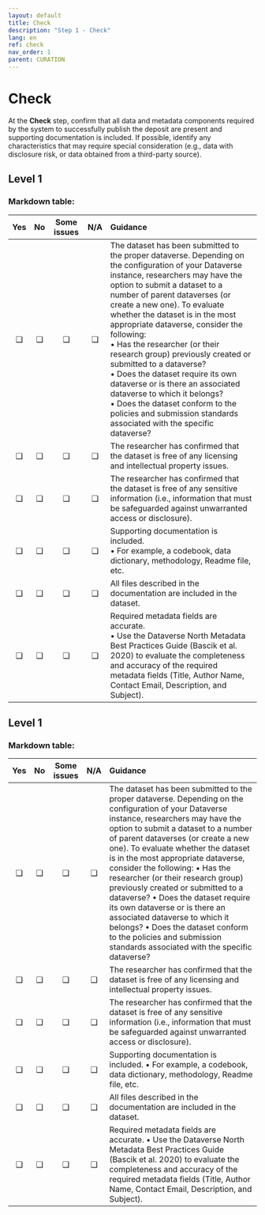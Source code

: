```yaml
---
layout: default
title: Check
description: "Step 1 - Check"
lang: en
ref: check
nav_order: 1
parent: CURATION
---
```


# Check
At the **Check** step, confirm that all data and metadata components required by the system to successfully publish the deposit are present and supporting documentation is included. If possible, identify any characteristics that may require special consideration (e.g., data with disclosure risk, or data obtained from a third-party source). 

## Level 1

### Markdown table: 

| Yes | No | Some issues | N/A | Guidance | 
|:--:|:--:|:--:|:--:|:---|
|❑|❑|❑|❑|The dataset has been submitted to the proper dataverse. Depending on the configuration of your Dataverse instance, researchers may have the option to submit a dataset to a number of parent dataverses (or create a new one). To evaluate whether the dataset is in the most appropriate dataverse, consider the following: <br>   • Has the researcher (or their research group) previously created or submitted to a dataverse? <br>  • Does the dataset require its own dataverse or is there an associated dataverse to which it belongs? <br>  • Does the dataset conform to the policies and submission standards associated with the specific dataverse?|
|❑|❑|❑|❑|The researcher has confirmed that the dataset is free of any licensing and intellectual property issues.|
|❑|❑|❑|❑|The researcher has confirmed that the dataset is free of any sensitive information (i.e., information that must be safeguarded against unwarranted access or disclosure). |
|❑|❑|❑|❑|Supporting documentation is included. <br>  • For example, a codebook, data dictionary, methodology, Readme file, etc.|
|❑|❑|❑|❑|All files described in the documentation are included in the dataset.|
|❑|❑|❑|❑|Required metadata fields are accurate. <br>  • Use the Dataverse North Metadata Best Practices Guide (Bascik et al. 2020) to evaluate the completeness and accuracy of the required metadata fields (Title, Author Name, Contact Email, Description, and Subject).|

## Level 1

### Markdown table: 

|Yes|No|Some issues|N/A|Guidance| 
|:--:|:--:|:--:|:--:|:---|
|❑|❑|❑|❑|The dataset has been submitted to the proper dataverse. Depending on the configuration of your Dataverse instance, researchers may have the option to submit a dataset to a number of parent dataverses (or create a new one). To evaluate whether the dataset is in the most appropriate dataverse, consider the following: • Has the researcher (or their research group) previously created or submitted to a dataverse? • Does the dataset require its own dataverse or is there an associated dataverse to which it belongs? • Does the dataset conform to the policies and submission standards associated with the specific dataverse? |
|❑|❑|❑|❑|The researcher has confirmed that the dataset is free of any licensing and intellectual property issues. |
|❑|❑|❑|❑|The researcher has confirmed that the dataset is free of any sensitive information (i.e., information that must be safeguarded against unwarranted access or disclosure).  |
|❑|❑|❑|❑|Supporting documentation is included. • For example, a codebook, data dictionary, methodology, Readme file, etc. |
|❑|❑|❑|❑|All files described in the documentation are included in the dataset. |
|❑|❑|❑|❑|Required metadata fields are accurate. • Use the Dataverse North Metadata Best Practices Guide (Bascik et al. 2020) to evaluate the completeness and accuracy of the required metadata fields (Title, Author Name, Contact Email, Description, and Subject). |

